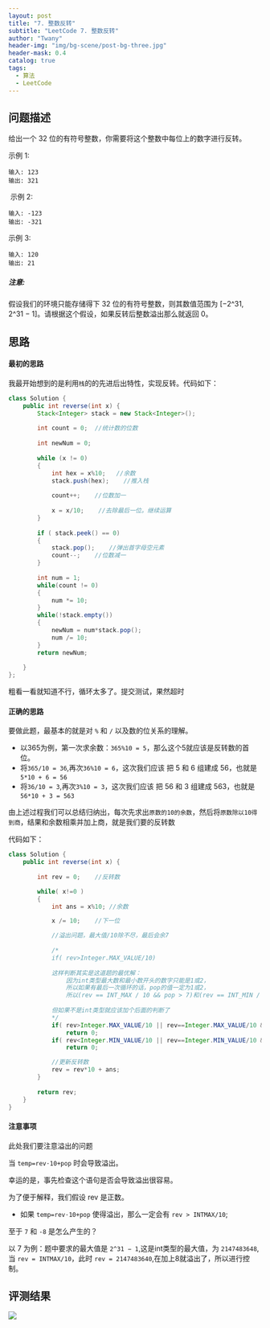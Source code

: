 ```yaml
---
layout: post
title: "7. 整数反转"
subtitle: "LeetCode 7. 整数反转"
author: "Twany"
header-img: "img/bg-scene/post-bg-three.jpg"
header-mask: 0.4
catalog: true
tags:
  - 算法
  - LeetCode
---
```



## 问题描述
给出一个 32 位的有符号整数，你需要将这个整数中每位上的数字进行反转。

示例 1:
```
输入: 123
输出: 321
```

 示例 2:
```
输入: -123
输出: -321
```
示例 3:
```
输入: 120
输出: 21
```

##### 注意:

假设我们的环境只能存储得下 32 位的有符号整数，则其数值范围为 [−2^31,  2^31 − 1]。请根据这个假设，如果反转后整数溢出那么就返回 0。

## 思路
#### 最初的思路
我最开始想到的是利用`栈`的的先进后出特性，实现反转。代码如下：
```java
class Solution {
    public int reverse(int x) {
        Stack<Integer> stack = new Stack<Integer>();
        
        int count = 0;  //统计数的位数
        
        int newNum = 0;
        
        while (x != 0)
        {
            int hex = x%10;   //余数
            stack.push(hex);    //推入栈
            
            count++;    //位数加一
            
            x = x/10;    //去除最后一位。继续运算
        }
        
        if ( stack.peek() == 0)
        {
            stack.pop();    //弹出首字母空元素
            count--;    //位数减一
        }
        
        int num = 1;
        while(count != 0)
        {
            num *= 10;
        }
        while(!stack.empty())
        {
            newNum = num*stack.pop();
            num /= 10;
        }
        return newNum;
            
    }
};
```
粗看一看就知道不行，循环太多了。提交测试，果然超时

#### 正确的思路
要做此题，最基本的就是对 `%` 和 `/` 以及数的位关系的理解。

- 以365为例，第一次求余数：`365%10 = 5`，那么这个5就应该是反转数的首位。 
- 将`365/10 = 36`,再次`36%10 = 6`，这次我们应该 把 5 和 6 组建成 56，也就是`5*10 + 6 = 56`
- 将`36/10 = 3`,再次`3%10 = 3`，这次我们应该 把 56 和 3 组建成 563，也就是`56*10 + 3 = 563`

由上述过程我们可以总结归纳出，每次先求出`原数的10的余数`，然后将`原数除以10得到商`，结果和余数相乘并加上商，就是我们要的反转数

代码如下：
```java
class Solution {
    public int reverse(int x) {
        
        int rev = 0;    //反转数

        while( x!=0 )
        {
            int ans = x%10; //余数

            x /= 10;    //下一位 

            //溢出问题，最大值/10除不尽，最后会余7
            
            /*
            if( rev>Integer.MAX_VALUE/10)
            
            这样判断其实是这道题的最优解：
                因为int类型最大数和最小数开头的数字只能是1或2，
                所以如果有最后一次循环的话，pop的值一定为1或2，
                所以(rev == INT_MAX / 10 && pop > 7)和(rev == INT_MIN / 10 && pop < -8)判断可以省略。
            
            但如果不是int类型就应该加个后面的判断了
            */
            if( rev>Integer.MAX_VALUE/10 || rev==Integer.MAX_VALUE/10 && ans > 7)
                return 0;
            if( rev<Integer.MIN_VALUE/10 || rev==Integer.MIN_VALUE/10 && ans <-8)
                return 0;

            //更新反转数
            rev = rev*10 + ans;            
        }
        
        return rev;
    }
}
```

#### 注意事项
此处我们要注意溢出的问题

当 `temp=rev⋅10+pop` 时会导致溢出。

幸运的是，事先检查这个语句是否会导致溢出很容易。

为了便于解释，我们假设 rev 是正数。

- 如果 `temp=rev⋅10+pop` 使得溢出，那么一定会有 `rev > INTMAX/10`;


至于 `7` 和 `-8` 是怎么产生的？

以 7 为例：题中要求的最大值是 `2^31 − 1`,这是int类型的最大值，为 `2147483648`,当 `rev = INTMAX/10`，此时 `rev = 2147483640`,在加上8就溢出了，所以进行控制。


## 评测结果
![](https://i.loli.net/2019/09/01/BGRyNWQenEvTPlk.png)
